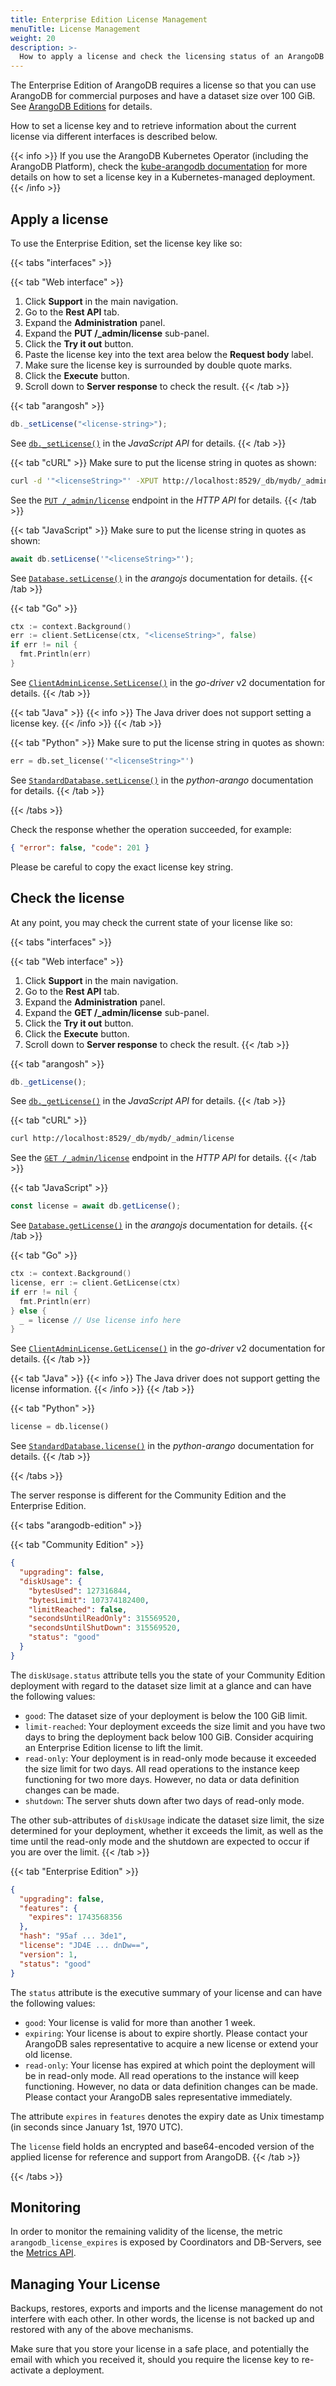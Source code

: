 ```yaml
---
title: Enterprise Edition License Management
menuTitle: License Management
weight: 20
description: >-
  How to apply a license and check the licensing status of an ArangoDB deployment
---
```

The Enterprise Edition of ArangoDB requires a license so that you can use
ArangoDB for commercial purposes and have a dataset size over 100 GiB. See
[ArangoDB Editions](../../about-arangodb/features/_index.md#arangodb-editions)
for details.

How to set a license key and to retrieve information about the current license
via different interfaces is described below.

{{< info >}}
If you use the ArangoDB Kubernetes Operator (including the ArangoDB Platform),
check the [kube-arangodb documentation](https://arangodb.github.io/kube-arangodb/docs/how-to/set_license.html)
for more details on how to set a license key in a Kubernetes-managed deployment.
{{< /info >}}

## Apply a license

To use the Enterprise Edition, set the license key like so:

{{< tabs "interfaces" >}}

{{< tab "Web interface" >}}
1. Click **Support** in the main navigation.
2. Go to the **Rest API** tab.
3. Expand the **Administration** panel.
4. Expand the **PUT /_admin/license** sub-panel.
5. Click the **Try it out** button.
6. Paste the license key into the text area below the **Request body** label.
7. Make sure the license key is surrounded by double quote marks.
8. Click the **Execute** button.
9. Scroll down to **Server response** to check the result.
{{< /tab >}}

{{< tab "arangosh" >}}
```js
db._setLicense("<license-string>");
```

See [`db._setLicense()`](../../develop/javascript-api/@arangodb/db-object.md#db_setlicenselicensestring-force)
in the _JavaScript API_ for details.
{{< /tab >}}

{{< tab "cURL" >}}
Make sure to put the license string in quotes as shown:

```sh
curl -d '"<licenseString>"' -XPUT http://localhost:8529/_db/mydb/_admin/license
```

See the [`PUT /_admin/license`](../../develop/http-api/administration.md#set-a-new-license)
endpoint in the _HTTP API_ for details.
{{< /tab >}}

{{< tab "JavaScript" >}}
Make sure to put the license string in quotes as shown:

```js
await db.setLicense('"<licenseString>"');
```

See [`Database.setLicense()`](https://arangodb.github.io/arangojs/latest/classes/databases.Database.html#setLicense)
in the _arangojs_ documentation for details.
{{< /tab >}}

{{< tab "Go" >}}
```go
ctx := context.Background()
err := client.SetLicense(ctx, "<licenseString>", false)
if err != nil {
  fmt.Println(err)
}
```

See [`ClientAdminLicense.SetLicense()`](https://pkg.go.dev/github.com/arangodb/go-driver/v2/arangodb#ClientAdminLicense)
in the _go-driver_ v2 documentation for details.
{{< /tab >}}

{{< tab "Java" >}}
{{< info >}}
The Java driver does not support setting a license key.
{{< /info >}}
{{< /tab >}}

{{< tab "Python" >}}
Make sure to put the license string in quotes as shown:

```py
err = db.set_license('"<licenseString>"')
```

See [`StandardDatabase.setLicense()`](https://docs.python-arango.com/en/main/specs.html#arango.database.StandardDatabase.set_license)
in the _python-arango_ documentation for details.
{{< /tab >}}

{{< /tabs >}}

Check the response whether the operation succeeded, for example:

```json
{ "error": false, "code": 201 }
```

Please be careful to copy the exact license key string.

## Check the license

At any point, you may check the current state of your license like so:

{{< tabs "interfaces" >}}

{{< tab "Web interface" >}}
1. Click **Support** in the main navigation.
2. Go to the **Rest API** tab.
3. Expand the **Administration** panel.
4. Expand the **GET /_admin/license** sub-panel.
5. Click the **Try it out** button.
6. Click the **Execute** button.
7. Scroll down to **Server response** to check the result.
{{< /tab >}}

{{< tab "arangosh" >}}
```js
db._getLicense();
```

See [`db._getLicense()`](../../develop/javascript-api/@arangodb/db-object.md#db_getlicense)
in the _JavaScript API_ for details.
{{< /tab >}}

{{< tab "cURL" >}}
```sh
curl http://localhost:8529/_db/mydb/_admin/license
```

See the [`GET /_admin/license`](../../develop/http-api/administration.md#get-information-about-the-current-license)
endpoint in the _HTTP API_ for details.
{{< /tab >}}

{{< tab "JavaScript" >}}
```js
const license = await db.getLicense();
```

See [`Database.getLicense()`](https://arangodb.github.io/arangojs/latest/classes/databases.Database.html#getLicense)
in the _arangojs_ documentation for details.
{{< /tab >}}

{{< tab "Go" >}}
```go
ctx := context.Background()
license, err := client.GetLicense(ctx)
if err != nil {
  fmt.Println(err)
} else {
  _ = license // Use license info here
}
```

See [`ClientAdminLicense.GetLicense()`](https://pkg.go.dev/github.com/arangodb/go-driver/v2/arangodb#ClientAdminLicense)
in the _go-driver_ v2 documentation for details.
{{< /tab >}}

{{< tab "Java" >}}
{{< info >}}
The Java driver does not support getting the license information.
{{< /info >}}
{{< /tab >}}

{{< tab "Python" >}}
```py
license = db.license()
```

See [`StandardDatabase.license()`](https://docs.python-arango.com/en/main/specs.html#arango.database.StandardDatabase.license)
in the _python-arango_ documentation for details.
{{< /tab >}}

{{< /tabs >}}

The server response is different for the Community Edition and the
Enterprise Edition.

{{< tabs "arangodb-edition" >}}

{{< tab "Community Edition" >}}
```json
{
  "upgrading": false,
  "diskUsage": {
    "bytesUsed": 127316844,
    "bytesLimit": 107374182400,
    "limitReached": false,
    "secondsUntilReadOnly": 315569520,
    "secondsUntilShutDown": 315569520,
    "status": "good"
  }
}
```

The `diskUsage.status` attribute tells you the state of your Community Edition
deployment with regard to the dataset size limit at a glance and can have the
following values:

- `good`: The dataset size of your deployment is below the 100 GiB limit.
- `limit-reached`: Your deployment exceeds the size limit and you have two days
  to bring the deployment back below 100 GiB. Consider acquiring an
  Enterprise Edition license to lift the limit.
- `read-only`: Your deployment is in read-only mode because it exceeded the
  size limit for two days. All read operations to the instance keep functioning
  for two more days. However, no data or data definition changes can be made.
- `shutdown`: The server shuts down after two days of read-only mode.

The other sub-attributes of `diskUsage` indicate the dataset size limit, the
size determined for your deployment, whether it exceeds the limit, as well as
the time until the read-only mode and the shutdown are expected to occur if
you are over the limit.
{{< /tab >}}

{{< tab "Enterprise Edition" >}}
```json
{
  "upgrading": false,
  "features": {
    "expires": 1743568356
  },
  "hash": "95af ... 3de1",
  "license": "JD4E ... dnDw==",
  "version": 1,
  "status": "good"
}
```

The `status` attribute is the executive summary of your license and
can have the following values:

- `good`: Your license is valid for more than another 1 week.
- `expiring`: Your license is about to expire shortly. Please contact
  your ArangoDB sales representative to acquire a new license or
  extend your old license.
- `read-only`: Your license has expired at which
  point the deployment will be in read-only mode. All read operations to the
  instance will keep functioning. However, no data or data definition changes
  can be made. Please contact your ArangoDB sales representative immediately.

The attribute `expires` in `features` denotes the expiry date as Unix timestamp
(in seconds since January 1st, 1970 UTC).

The `license` field holds an encrypted and base64-encoded version of the
applied license for reference and support from ArangoDB.
{{< /tab >}}

{{< /tabs >}}

## Monitoring

In order to monitor the remaining validity of the license, the metric
`arangodb_license_expires` is exposed by Coordinators and DB-Servers, see the
[Metrics API](../../develop/http-api/monitoring/metrics.md).

## Managing Your License

Backups, restores, exports and imports and the license management do not
interfere with each other. In other words, the license is not backed up
and restored with any of the above mechanisms.

Make sure that you store your license in a safe place, and potentially the
email with which you received it, should you require the license key to
re-activate a deployment.
